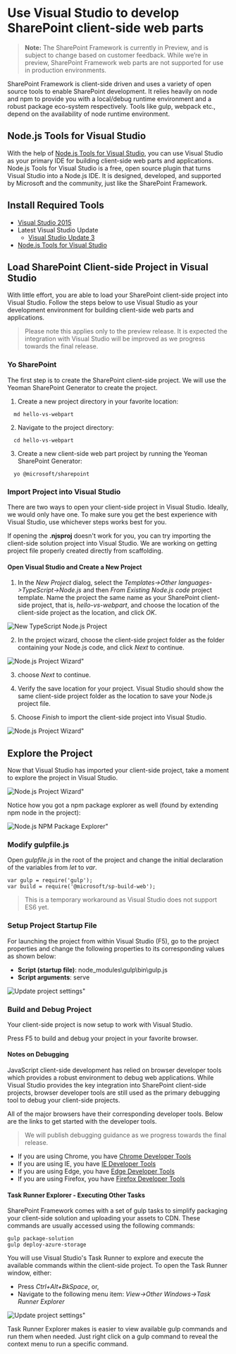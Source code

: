 # Use Visual Studio to develop SharePoint client-side web parts

>**Note:** The SharePoint Framework is currently in Preview, and is subject to change based on customer feedback.  While we’re in preview, SharePoint Framework web parts are not supported for use in production environments.

SharePoint Framework is client-side driven and uses a variety of open source tools to enable SharePoint development. It relies heavily on node and npm to provide you with a local/debug runtime environment and a robust package eco-system respectively. Tools like gulp, webpack etc., depend on the availability of node runtime environment. 

## Node.js Tools for Visual Studio 
With the help of [Node.js Tools for Visual Studio](https://www.visualstudio.com/en-us/features/node-js-vs.aspx), you can use Visual Studio as your primary IDE for building client-side web parts and applications. Node.js Tools for Visual Studio is a free, open source plugin that turns Visual Studio into a Node.js IDE. It is designed, developed, and supported by Microsoft and the community, just like the SharePoint Framework.

## Install Required Tools
- [Visual Studio 2015](https://go.microsoft.com/fwlink/?LinkId=691978&clcid=0x409)
- Latest Visual Studio Update
    - [Visual Studio Update 3](https://www.visualstudio.com/en-us/news/releasenotes/vs2015-update3-vs)
- [Node.js Tools for Visual Studio](https://github.com/Microsoft/nodejstools/releases/download/v1.2.Dev-7.20.2016/NTVS.Dev.2016-07-20.VS.2015.msi)

## Load SharePoint Client-side Project in Visual Studio
With little effort, you are able to load your SharePoint client-side project into Visual Studio. Follow the steps below to use Visual Studio as your development environment for building client-side web parts and applications.

> Please note this applies only to the preview release. It is expected the integration with Visual Studio will be improved as we progress towards the final release.

### Yo SharePoint
The first step is to create the SharePoint client-side project. We will use the Yeoman SharePoint Generator to create the project.

1. Create a new project directory in your favorite location:

```
  md hello-vs-webpart
```

2. Navigate to the project directory:

```
  cd hello-vs-webpart
```

3. Create a new client-side web part project by running the Yeoman SharePoint Generator:

```
  yo @microsoft/sharepoint
```


### Import Project into Visual Studio
There are two ways to open your client-side project in Visual Studio. Ideally, we would only have one. To make sure you get the best experience with Visual Studio, use whichever steps works best for you.

If opening the **.njsproj** doesn't work for you, you can try importing the client-side solution project into Visual Studio. We are working on getting project file properly created directly from scaffolding.

#### Open Visual Studio and Create a New Project

1. In the *New Project* dialog, select the *Templates->Other languages->TypeScript->Node.js* and then *From Existing Node.js code* project template.
Name the project the same name as your SharePoint client-side project, that is, *hello-vs-webpart*, and choose the location of the client-side project as the location, and click *OK*.

![New TypeScript Node.js Project](../../.../images/hello-vs-webpart-new-project-ts-nodejs.PNG) 

2. In the project wizard, choose the client-side project folder as the folder containing your Node.js code, and click *Next* to continue.

![Node.js Project Wizard"](./images/hellow-vs-webpart-step1-wizard.PNG) 

3. choose *Next* to continue.

4. Verify the save location for your project. Visual Studio should show the same client-side project folder as the location to save your Node.js project file.

5. Choose *Finish* to import the client-side project into Visual Studio.

![Node.js Project Wizard"](./images/hello-vs-webpart-finish-wizard.PNG) 

## Explore the Project
Now that Visual Studio has imported your client-side project, take a moment to explore the project in Visual Studio.

![Node.js Project Wizard"](./images/hello-vs-webpart-soln-explorer.PNG) 

Notice how you got a npm package explorer as well (found by extending npm node in the project):

![Node.js NPM Package Explorer"](./images/hello-vs-webpart-npm-explorer.PNG) 

### Modify gulpfile.js
Open *gulpfile.js* in the root of the project and change the initial declaration of the variables from *let* to *var*.

```
var gulp = require('gulp');
var build = require('@microsoft/sp-build-web');
```

> This is a temporary workaround as Visual Studio does not support ES6 yet.

### Setup Project Startup File
For launching the project from within Visual Studio (F5), go to the project properties and change the following properties to its corresponding values as shown below:
- **Script (startup file)**: node_modules\gulp\bin\gulp.js
- **Script arguments**: serve

![Update project settings"](./images/hello-vs-webpart-update-properties.PNG) 

### Build and Debug Project
Your client-side project is now setup to work with Visual Studio.

Press F5 to build and debug your project in your favorite browser.

#### Notes on Debugging
JavaScript client-side development has relied on browser developer tools which provides a robust environment to debug web applications. While Visual Studio provides the key integration into SharePoint client-side projects, browser developer tools are still used as the primary debugging tool to debug your client-side projects. 

All of the major browsers have their corresponding developer tools. Below are the links to get started with the developer tools.

> We will publish debugging guidance as we progress towards the final release. 

- If you are using Chrome, you have [Chrome Developer Tools](https://developer.chrome.com/devtools)
- If you are using IE, you have [IE Developer Tools](https://msdn.microsoft.com/en-us/library/gg589507(v=vs.85).aspx)
- If you are using Edge, you have [Edge Developer Tools](https://developer.microsoft.com/en-us/microsoft-edge/platform/documentation/f12-devtools-guide/)
- If you are using Firefox, you have [Firefox Developer Tools](https://developer.mozilla.org/en-US/docs/Tools)

#### Task Runner Explorer - Executing Other Tasks
SharePoint Framework comes with a set of gulp tasks to simplify packaging your client-side solution and uploading your assets to CDN. These commands are usually accessed using the following commands:

```
gulp package-solution
gulp deploy-azure-storage
```

You will use Visual Studio's Task Runner to explore and execute the available commands within the client-side project. To open the Task Runner window, either:
- Press *Ctrl+Alt+BkSpace*, or,
- Navigate to the following menu item: *View->Other Windows->Task Runner Explorer*

![Update project settings"](./images/hello-vs-webpart-task-runner.PNG) 

Task Runner Explorer makes is easier to view available gulp commands and run them when needed. Just right click on a gulp command to reveal the context menu to run a specific command. 


